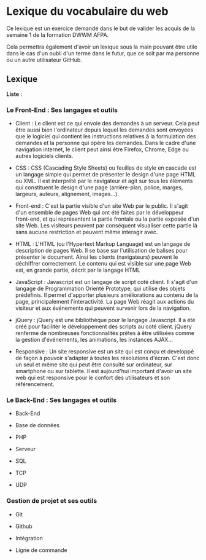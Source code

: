 # Lexique du vocabulaire du web

Ce lexique est un exercice demandé dans le but de valider les acquis de la semaine 1 de la formation DWWM AFPA.

Cela permettra également d'avoir un lexique sous la main pouvant être utile dans le cas d'un oubli d'un terme dans le futur, 
que ce soit par ma personne ou un autre utilisateur GitHub.

## Lexique

**Liste** :

### Le Front-End : Ses langages et outils

- Client : Le client est ce qui envoie des demandes à un serveur. Cela peut être aussi bien l'ordinateur depuis lequel les demandes sont envoyées 
que le logiciel qui contient les instructions relatives à la formulation des demandes et la personne qui opère les demandes. Dans le cadre d'une navigation internet, 
le client peut ainsi être Firefox, Chrome, Edge ou autres logiciels clients.

- CSS : CSS (Cascading Style Sheets) ou feuilles de style en cascade est un langage simple qui permet de présenter le design d'une page HTML ou XML. 
Il est interprété par le navigateur et agit sur tous les éléments qui constituent le design d'une page (arrière-plan, police, marges, largeurs, auteurs, alignement, images...).

- Front-end : C'est la partie visible d'un site Web par le public. Il s'agit d'un ensemble de pages Web qui ont été faites par le développeur front-end, 
et qui représentent la partie frontale ou la partie exposée d'un site Web. 
Les visiteurs peuvent par conséquent visualiser cette partie là sans aucune restriction et peuvent même interagir avec.

- HTML : L'HTML (ou l'Hypertext Markup Language) est un langage de description de pages Web. Il se base sur l'utilisation de balises pour présenter le document. 
Ainsi les clients (navigateurs) peuvent le déchiffrer correctement. Le contenu qui est visible sur une page Web est, en grande partie, décrit par le langage HTML

- JavaScript : Javascript est un langage de script coté client. Il s'agit d'un langage de Programmation Orienté Prototype, qui utilise des objets prédéfinis.
Il permet d'apporter plusieurs améliorations au contenu de la page, principalement l'interactivité. 
La page Web réagit aux actions du visiteur et aux événements qui peuvent survenir lors de la navigation.

- jQuery : jQuery est une bibliothèque pour le langage Javascript. Il a été créé pour faciliter le développement des scripts au coté client.
jQuery renferme de nombreuses fonctionnalités prêtes à être utilisées comme la gestion d'événements, les animations, les instances AJAX...

- Responsive : Un site responsive est un site qui est conçu et developpé de façon à pouvoir s'adapter à toutes les résolutions d'écran.
C'est donc un seul et même site qui peut être consulté sur ordinateur, sur smartphone ou sur tablette. 
Il est aujourd'hui important d'avoir un site web qui est responsive pour le confort des utilisateurs et son référencement.

### Le Back-End : Ses langages et outils

- Back-End

- Base de données

- PHP

- Serveur

- SQL

- TCP

- UDP

### Gestion de projet et ses outils

- Git

- Github

- Intégration

- Ligne de commande

